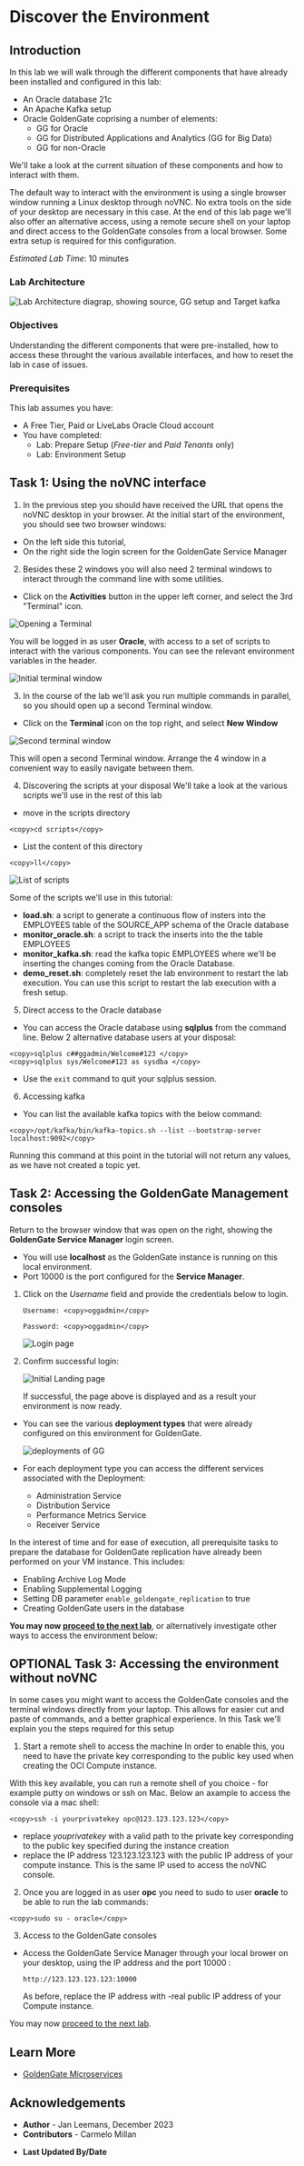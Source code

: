# Discover the Environment

## Introduction
In this lab we will walk through the different components that have already been installed and configured in this lab:
- An Oracle database 21c
- An Apache Kafka setup
- Oracle GoldenGate coprising a number of elements:
    - GG for Oracle
    - GG for Distributed Applications and Analytics (GG for Big Data)
    - GG for non-Oracle

We'll take a look at the current situation of these components and how to interact with them.

The default way to interact with the environment is using a single browser window running a Linux desktop through noVNC.  No extra tools on the side of your desktop are necessary in this case.  At the end of this lab page we'll also offer an alternative access, using a remote secure shell on your laptop and direct access to the GoldenGate consoles from a local browser.  Some extra setup is required for this configuration.

*Estimated Lab Time*:  10 minutes

### Lab Architecture
![Lab Architecture diagrap, showing source, GG setup and Target kafka](./images/gg21c-lab-archi.png " ")

### Objectives
Understanding the different components that were pre-installed, how to access these throught the various available interfaces, and how to reset the lab in case of issues.


### Prerequisites
This lab assumes you have:
- A Free Tier, Paid or LiveLabs Oracle Cloud account
- You have completed:
    - Lab: Prepare Setup (*Free-tier* and *Paid Tenants* only)
    - Lab: Environment Setup

## Task 1: Using the noVNC interface
1. In the previous step you should have received the URL that opens the noVNC desktop in your browser.  At the initial start of the environment, you should see two browser windows:
- On the left side this tutorial,
- On the right side the login screen for the GoldenGate Service Manager

2. Besides these 2 windows you will also need 2 terminal windows to interact through the command line with some utilities.  
- Click on the **Activities** button in the upper left corner, and select the 3rd "Terminal" icon.

![Opening a Terminal](./images/OpenTerminal.png " ")

You will be logged in as user **Oracle**, with access to a set of scripts to interact with the various components. You can see the relevant environment variables in the header.

![Initial terminal window](./images/Terminal.png " ")


3. In the course of the lab we'll ask you run multiple commands in parallel, so you should open up a second Terminal window.  
- Click on the **Terminal** icon on the top right, and select **New Window**

![Second terminal window](./images/2ndTerminal.png " ")

This will open a second Terminal window.  Arrange the 4 window in a convenient way to easily navigate between them.

4. Discovering the scripts at  your disposal
We'll take a look at the various scripts we'll use in the rest of this lab
- move in the scripts directory
```
<copy>cd scripts</copy>
```
- List the content of this directory
```
<copy>ll</copy>
```
![List of scripts](./images/ll-scripts.png " ")

Some of the scripts we'll use in this tutorial:
- **load.sh**: a script to generate a continuous flow of insters into the EMPLOYEES table of the SOURCE_APP schema of the Oracle database
- **monitor_oracle.sh**: a script to track the inserts into the the table EMPLOYEES
- **monitor_kafka.sh**: read the kafka topic EMPLOYEES where we'll be inserting the changes coming from the Oracle Database.
- **demo_reset.sh**: completely reset the lab environment to restart the lab execution.  You can use this script to restart the lab execution with a fresh setup.

5. Direct access to the Oracle database
- You can access the Oracle database using **sqlplus** from the command line. Below 2 alternative database users at your disposal:
```
<copy>sqlplus c##ggadmin/Welcome#123 </copy>
<copy>sqlplus sys/Welcome#123 as sysdba </copy>
```
- Use the ```exit``` command to quit your sqlplus session.

6. Accessing kafka

- You can list the available kafka topics with the below command:
```
<copy>/opt/kafka/bin/kafka-topics.sh --list --bootstrap-server localhost:9092</copy>
```
Running this command at this point in the tutorial will not return any values, as we have not created a topic yet.

## Task 2: Accessing the GoldenGate Management consoles
Return to the browser window that was open on the right, showing the **GoldenGate Service Manager** login screen.
- You will use **localhost** as the GoldenGate instance is running on this local environment.  
- Port 10000 is the port configured for the **Service Manager**.

1. Click on the *Username* field and provide the credentials below to login.

    ```
    Username: <copy>oggadmin</copy>
    ```

    ```
    Password: <copy>oggadmin</copy>
    ```

    ![Login page](./images/gg-login.png " ")

3. Confirm successful login:

    ![Initial Landing page](./images/gg-landing.png " ")

    If successful, the page above is displayed and as a result your environment is now ready.  

- You can see the various **deployment types** that were already configured on this environment for GoldenGate.


    ![deployments of GG](./images/gg-deployments.png " ")

- For each deployment type you can access the different services associated with the Deployment: 
    - Administration Service
    - Distribution Service
    - Performance Metrics Service
    - Receiver Service

In the interest of time and for ease of execution, all prerequisite tasks to prepare the database for GoldenGate replication have already been performed on your VM instance. This includes:
- Enabling Archive Log Mode
- Enabling Supplemental Logging
- Setting DB parameter `enable_goldengate_replication` to  true
- Creating GoldenGate users in the database


**You may now [proceed to the next lab](#next)**, or alternatively investigate other ways to access the environment below:

## OPTIONAL Task 3: Accessing the environment without noVNC

In some cases you might want to access the GoldenGate consoles and the terminal windows directly from your laptop.  This allows for easier cut and paste of commands, and a better graphical experience.  In this Task we'll explain you the steps required for this setup

1. Start a remote shell to access the machine
In order to enable this, you need to have the private key corresponding to the public key used when creating the OCI Compute instance.

With this key available, you can run a remote shell of you choice - for example putty on windows or ssh on Mac.  Below an axample to access the console via a mac shell:
```
<copy>ssh -i yourprivatekey opc@123.123.123.123</copy>
```
- replace *youprivatekey* with a valid path to the private key corresponding to the public key specified during the instance creation
- replace the IP address 123.123.123.123 with the public IP address of your compute instance.  This is the same IP used to access the noVNC console.

2. Once you are logged in as user **opc** you need to sudo to user **oracle** to be able to run the lab commands:
```
<copy>sudo su - oracle</copy>
```

3. Access to the GoldenGate consoles
- Access the GoldenGate Service Manager through your local brower on your desktop, using the IP address and the port 10000 :
    ```
    http://123.123.123.123:10000
    ```
    As before, replace the IP address with -real public IP address of your Compute instance.

You may now [proceed to the next lab](#next).


## Learn More

* [GoldenGate Microservices](https://docs.oracle.com/en/middleware/goldengate/core/19.1/understanding/getting-started-oracle-goldengate.html#GUID-F317FD3B-5078-47BA-A4EC-8A138C36BD59)

## Acknowledgements
* **Author** - Jan Leemans, December 2023
* **Contributors** - Carmelo Millan
- **Last Updated By/Date** 
